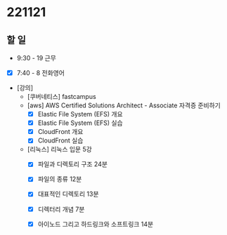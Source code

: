 # 221121

## 할 일
- 9:30 - 19 근무
- [x] 7:40 - 8 전화영어
- [강의]
	- [쿠버네티스] fastcampus
	- [aws] AWS Certified Solutions Architect - Associate 자격증 준비하기
		- [x] Elastic File System (EFS) 개요
		- [x] Elastic File System (EFS) 실습
		- [x] CloudFront 개요
		- [x] CloudFront 실습
	- [리눅스] 리눅스 입문 5강
		- [x] 파일과 디렉토리 구조 24분
		- [x] 파일의 종류 12분
		- [x] 대표적인 디렉토리 13분
		- [x] 디렉터리 개념 7분
		- [x] 아이노드 그리고 하드링크와 소프트링크 14분


<!--stackedit_data:
eyJoaXN0b3J5IjpbLTE1MDk4ODQ0NSwtMjc4MDMyMjE0LC0yMD
kxMTM0MjYxLC05NzEyMDc4NjcsNDc1MDc1NjQ1LC0xOTUxMDI3
MDM0XX0=
-->